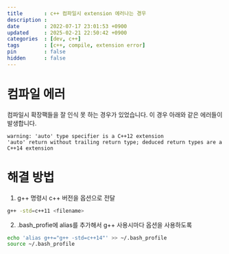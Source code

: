 ```yaml
---
title       : c++ 컴파일시 extension 에러나는 경우
description :
date        : 2022-07-17 23:01:53 +0900
updated     : 2025-02-21 22:50:42 +0900
categories  : [dev, c++]
tags        : [c++, compile, extension error]
pin         : false
hidden      : false
---
```


# 컴파일 에러
컴파일시 확장팩들을 잘 인식 못 하는 경우가 있었습니다. 이 경우 아래와 같은 에러들이 발생합니다.
```shell
warning: 'auto' type specifier is a C++12 extension
'auto' return without trailing return type; deduced return types are a C++14 extension
```

# 해결 방법
1. g++ 명령시 c++ 버전을 옵션으로 전달
```sh
g++ -std=c++11 <filename> 
```

2. .bash_profie에 alias를 추가해서 g++ 사용시마다 옵션을 사용하도록
```sh
echo 'alias g++="g++ -std=c++14"' >> ~/.bash_profile
source ~/.bash_profile
```
